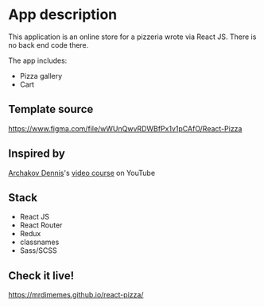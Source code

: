 # App description

This application is an online store for a pizzeria wrote via React JS. 
There is no back end code there.

The app includes:
- Pizza gallery
- Сart

## Template source

https://www.figma.com/file/wWUnQwvRDWBfPx1v1pCAfO/React-Pizza

## Inspired by

[Archakov Dennis](https://github.com/Archakov06)'s 
[video course](https://youtu.be/bziVFvq8cLQ) on YouTube

## Stack

- React JS
- React Router
- Redux
- classnames
- Sass/SCSS

## Check it live!

https://mrdimemes.github.io/react-pizza/